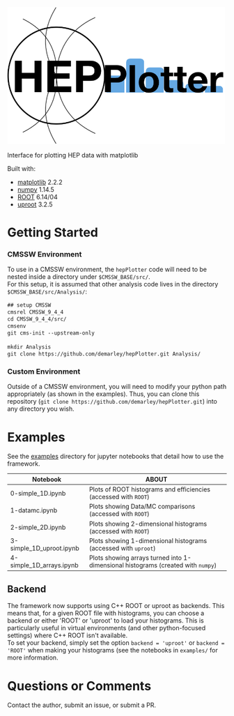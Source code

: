 <img src="data/logo.png" width="500">


Interface for plotting HEP data with matplotlib

Built with:
- [matplotlib](https://matplotlib.org/) 2.2.2
- [numpy](http://www.numpy.org/) 1.14.5
- [ROOT](https://root.cern.ch/) 6.14/04
- [uproot](https://github.com/scikit-hep/uproot) 3.2.5


# Getting Started


### CMSSW Environment

To use in a CMSSW environment, the `hepPlotter` code will need to be nested inside a directory under `$CMSSW_BASE/src/`.  
For this setup, it is assumed that other analysis code lives in the directory `$CMSSW_BASE/src/Analysis/`:

```
## setup CMSSW
cmsrel CMSSW_9_4_4
cd CMSSW_9_4_4/src/
cmsenv
git cms-init --upstream-only

mkdir Analysis
git clone https://github.com/demarley/hepPlotter.git Analysis/
```

### Custom Environment

Outside of a CMSSW environment, 
you will need to modify your python path appropriately (as shown in the examples).
Thus, you can clone this repository (`git clone https://github.com/demarley/hepPlotter.git`)
into any directory you wish.

# Examples

See the [examples](examples/) directory for jupyter notebooks that detail how to use the framework.

Notebook | ABOUT
-------- | -----
0-simple_1D.ipynb | Plots of ROOT histograms and efficiencies (accessed with `ROOT`)
1-datamc.ipynb    | Plots showing Data/MC comparisons (accessed with `ROOT`)
2-simple_2D.ipynb | Plots showing 2-dimensional histograms (accessed with `ROOT`)
3-simple_1D_uproot.ipynb | Plots showing 1-dimensional histograms (accessed with `uproot`)
4-simple_1D_arrays.ipynb | Plots showing arrays turned into 1-dimensional histograms (created with `numpy`)

## Backend

The framework now supports using C++ ROOT or uproot as backends.
This means that, for a given ROOT file with histograms, you can choose a backend
or either 'ROOT' or 'uproot' to load your histograms.
This is particularly useful in virtual environments (and other python-focused settings)
where C++ ROOT isn't available.  
To set your backend, simply set the option `backend = 'uproot'` or `backend = 'ROOT'`
when making your histograms (see the notebooks in `examples/` for more information.

# Questions or Comments

Contact the author, submit an issue, or submit a PR.
